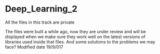 # Deep_Learning_2

All the files in this track are private

The files were built a while ago, now they are under review and will be displayed when we make sure they work well on the latest versions of libraries used inside that files.
And some solutions to the problems we may face?
Modified date
19/9/017
